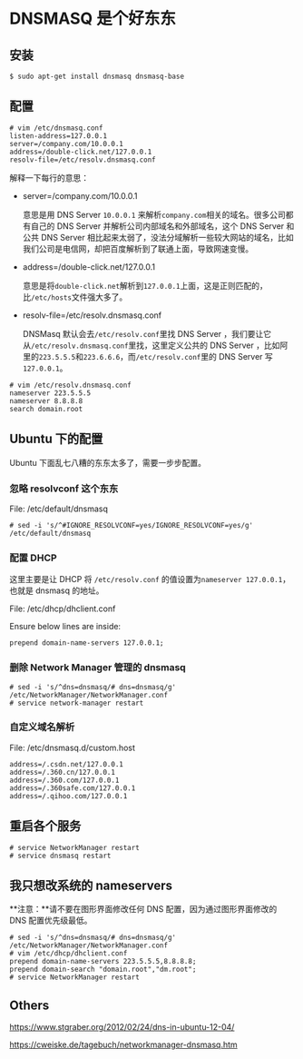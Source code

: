 # DNSMASQ 是个好东东

## 安装

```
$ sudo apt-get install dnsmasq dnsmasq-base
```

## 配置

```
# vim /etc/dnsmasq.conf
listen-address=127.0.0.1
server=/company.com/10.0.0.1
address=/double-click.net/127.0.0.1
resolv-file=/etc/resolv.dnsmasq.conf
```

解释一下每行的意思：

* server=/company.com/10.0.0.1

    意思是用 DNS Server `10.0.0.1` 来解析`company.com`相关的域名。很多公司都有自己的 DNS Server 并解析公司内部域名和外部域名，这个 DNS Server 和公共 DNS Server 相比起来太弱了，没法分域解析一些较大网站的域名，比如我们公司是电信网，却把百度解析到了联通上面，导致网速变慢。

* address=/double-click.net/127.0.0.1

    意思是将`double-click.net`解析到`127.0.0.1`上面，这是正则匹配的，比`/etc/hosts`文件强大多了。

* resolv-file=/etc/resolv.dnsmasq.conf

    DNSMasq 默认会去`/etc/resolv.conf`里找 DNS Server ，我们要让它从`/etc/resolv.dnsmasq.conf`里找，这里定义公共的 DNS Server ，比如阿里的`223.5.5.5`和`223.6.6.6`，而`/etc/resolv.conf`里的 DNS Server 写`127.0.0.1`。

```
# vim /etc/resolv.dnsmasq.conf
nameserver 223.5.5.5
nameserver 8.8.8.8
search domain.root
```

## Ubuntu 下的配置

Ubuntu 下面乱七八糟的东东太多了，需要一步步配置。

### 忽略 resolvconf 这个东东

File: /etc/default/dnsmasq

```
# sed -i 's/^#IGNORE_RESOLVCONF=yes/IGNORE_RESOLVCONF=yes/g' /etc/default/dnsmasq
```

### 配置 DHCP

这里主要是让 DHCP 将 `/etc/resolv.conf` 的值设置为`nameserver 127.0.0.1`，也就是 dnsmasq 的地址。

File: /etc/dhcp/dhclient.conf

Ensure below lines are inside:

```
prepend domain-name-servers 127.0.0.1;
```

### 删除 Network Manager 管理的 dnsmasq

```
# sed -i 's/^dns=dnsmasq/# dns=dnsmasq/g' /etc/NetworkManager/NetworkManager.conf
# service network-manager restart
```

### 自定义域名解析

File: /etc/dnsmasq.d/custom.host

```
address=/.csdn.net/127.0.0.1
address=/.360.cn/127.0.0.1
address=/.360.com/127.0.0.1
address=/.360safe.com/127.0.0.1
address=/.qihoo.com/127.0.0.1
```

## 重启各个服务

```
# service NetworkManager restart
# service dnsmasq restart
```

## 我只想改系统的 nameservers

**注意：**请不要在图形界面修改任何 DNS 配置，因为通过图形界面修改的 DNS 配置优先级最低。

```
# sed -i 's/^dns=dnsmasq/# dns=dnsmasq/g' /etc/NetworkManager/NetworkManager.conf
# vim /etc/dhcp/dhclient.conf
prepend domain-name-servers 223.5.5.5,8.8.8.8;
prepend domain-search "domain.root","dm.root";
# service NetworkManager restart
```

<!--
## Mac OSX

```
$ brew install dnsmasq
$ cp /usr/local/opt/dnsmasq/dnsmasq.conf.example /usr/local/etc/dnsmasq.conf
$ vim /usr/local/etc/dnsmasq.conf
$ sudo cp -fv /usr/local/opt/dnsmasq/*.plist /Library/LaunchDaemons
$ sudo chown root /Library/LaunchDaemons/homebrew.mxcl.dnsmasq.plist
$ sudo launchctl load /Library/LaunchDaemons/homebrew.mxcl.dnsmasq.plist # use unload to stop
```
-->

## Others

<https://www.stgraber.org/2012/02/24/dns-in-ubuntu-12-04/>

<https://cweiske.de/tagebuch/networkmanager-dnsmasq.htm>
